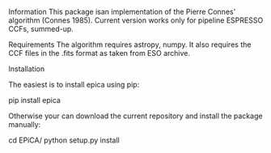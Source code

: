 Information
This package isan implementation of the Pierre Connes' algorithm (Connes 1985).
Current version works only for pipeline ESPRESSO CCFs, summed-up.

Requirements
The algorithm requires astropy, numpy. 
It also requires the CCF files in the .fits format as taken from ESO archive.

Installation

The easiest is to install epica using pip:

pip install epica

Otherwise your can download the current repository and install the package manually:

cd EPiCA/
python setup.py install
